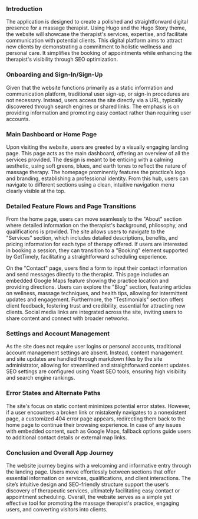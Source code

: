 ### Introduction

The application is designed to create a polished and straightforward digital presence for a massage therapist. Using Hugo and the Hugo Story theme, the website will showcase the therapist's services, expertise, and facilitate communication with potential clients. This digital platform aims to attract new clients by demonstrating a commitment to holistic wellness and personal care. It simplifies the booking of appointments while enhancing the therapist's visibility through SEO optimization.

### Onboarding and Sign-In/Sign-Up

Given that the website functions primarily as a static information and communication platform, traditional user sign-up, or sign-in procedures are not necessary. Instead, users access the site directly via a URL, typically discovered through search engines or shared links. The emphasis is on providing information and promoting easy contact rather than requiring user accounts.

### Main Dashboard or Home Page

Upon visiting the website, users are greeted by a visually engaging landing page. This page acts as the main dashboard, offering an overview of all the services provided. The design is meant to be enticing with a calming aesthetic, using soft greens, blues, and earth tones to reflect the nature of massage therapy. The homepage prominently features the practice’s logo and branding, establishing a professional identity. From this hub, users can navigate to different sections using a clean, intuitive navigation menu clearly visible at the top.

### Detailed Feature Flows and Page Transitions

From the home page, users can move seamlessly to the "About" section where detailed information on the therapist's background, philosophy, and qualifications is provided. The site allows users to navigate to the "Services" section, which includes detailed descriptions, benefits, and pricing information for each type of therapy offered. If users are interested in booking a session, they can transition to a "Booking" element supported by GetTimely, facilitating a straightforward scheduling experience.

On the "Contact" page, users find a form to input their contact information and send messages directly to the therapist. This page includes an embedded Google Maps feature showing the practice location and providing directions. Users can explore the "Blog" section, featuring articles on wellness, massage techniques, and health tips, allowing for intermittent updates and engagement. Furthermore, the "Testimonials" section offers client feedback, fostering trust and credibility, essential for attracting new clients. Social media links are integrated across the site, inviting users to share content and connect with broader networks.

### Settings and Account Management

As the site does not require user logins or personal accounts, traditional account management settings are absent. Instead, content management and site updates are handled through markdown files by the site administrator, allowing for streamlined and straightforward content updates. SEO settings are configured using Yoast SEO tools, ensuring high visibility and search engine rankings.

### Error States and Alternate Paths

The site's focus on static content minimizes potential error states. However, if a user encounters a broken link or mistakenly navigates to a nonexistent page, a customized 404 error page appears, redirecting them back to the home page to continue their browsing experience. In case of any issues with embedded content, such as Google Maps, fallback options guide users to additional contact details or external map links.

### Conclusion and Overall App Journey

The website journey begins with a welcoming and informative entry through the landing page. Users move effortlessly between sections that offer essential information on services, qualifications, and client interactions. The site’s intuitive design and SEO-friendly structure support the user’s discovery of therapeutic services, ultimately facilitating easy contact or appointment scheduling. Overall, the website serves as a simple yet effective tool for promoting the massage therapist's practice, engaging users, and converting visitors into clients.
